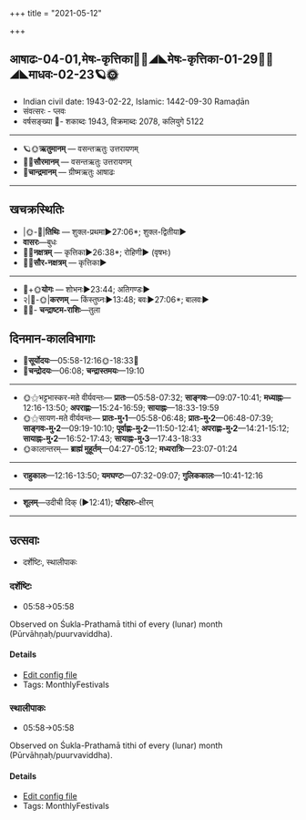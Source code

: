 +++
title = "2021-05-12"

+++
## आषाढः-04-01,मेषः-कृत्तिका🌛🌌◢◣मेषः-कृत्तिका-01-29🌌🌞◢◣माधवः-02-23🪐🌞
- Indian civil date: 1943-02-22, Islamic: 1442-09-30 Ramaḍān
- संवत्सरः - प्लवः
- वर्षसङ्ख्या 🌛- शकाब्दः 1943, विक्रमाब्दः 2078, कलियुगे 5122
___________________
- 🪐🌞**ऋतुमानम्** — वसन्तऋतुः उत्तरायणम्
- 🌌🌞**सौरमानम्** — वसन्तऋतुः उत्तरायणम्
- 🌛**चान्द्रमानम्** — ग्रीष्मऋतुः आषाढः
___________________


## खचक्रस्थितिः
- |🌞-🌛|**तिथिः** — शुक्ल-प्रथमा►27:06*; शुक्ल-द्वितीया►  
- **वासरः**—बुधः  
- 🌌🌛**नक्षत्रम्** — कृत्तिका►26:38*; रोहिणी► (वृषभः)  
- 🌌🌞**सौर-नक्षत्रम्** — कृत्तिका►  
___________________
- 🌛+🌞**योगः** — शोभनः►23:44; अतिगण्डः►  
- २|🌛-🌞|**करणम्** — किंस्तुघ्नः►13:48; बवः►27:06*; बालवः►  
- 🌌🌛- **चन्द्राष्टम-राशिः**—तुला  


## दिनमान-कालविभागाः
- 🌅**सूर्योदयः**—05:58-12:16🌞️-18:33🌇  
- 🌛**चन्द्रोदयः**—06:08; **चन्द्रास्तमयः**—19:10  
___________________
- 🌞⚝भट्टभास्कर-मते वीर्यवन्तः— **प्रातः**—05:58-07:32; **साङ्गवः**—09:07-10:41; **मध्याह्नः**—12:16-13:50; **अपराह्णः**—15:24-16:59; **सायाह्नः**—18:33-19:59  
- 🌞⚝सायण-मते वीर्यवन्तः— **प्रातः-मु॰1**—05:58-06:48; **प्रातः-मु॰2**—06:48-07:39; **साङ्गवः-मु॰2**—09:19-10:10; **पूर्वाह्णः-मु॰2**—11:50-12:41; **अपराह्णः-मु॰2**—14:21-15:12; **सायाह्नः-मु॰2**—16:52-17:43; **सायाह्नः-मु॰3**—17:43-18:33  
- 🌞कालान्तरम्— **ब्राह्मं मुहूर्तम्**—04:27-05:12; **मध्यरात्रिः**—23:07-01:24  
___________________
- **राहुकालः**—12:16-13:50; **यमघण्टः**—07:32-09:07; **गुलिककालः**—10:41-12:16  
___________________
- **शूलम्**—उदीची दिक् (►12:41); **परिहारः**–क्षीरम्  
___________________

## उत्सवाः
- दर्शेष्टिः, स्थालीपाकः
### दर्शेष्टिः
- 05:58→05:58

Observed on Śukla-Prathamā tithi of every (lunar) month (Pūrvāhṇaḥ/puurvaviddha). 

#### Details
- [Edit config file](https://github.com/jyotisham/adyatithi/tree/master/gRhya/general/lunar_month/tithi/00/01/darsheShTiH.toml)
- Tags: MonthlyFestivals


### स्थालीपाकः
- 05:58→05:58

Observed on Śukla-Prathamā tithi of every (lunar) month (Pūrvāhṇaḥ/puurvaviddha). 

#### Details
- [Edit config file](https://github.com/jyotisham/adyatithi/tree/master/gRhya/general/lunar_month/tithi/00/01/sthAlIpAkaH_1.toml)
- Tags: MonthlyFestivals


